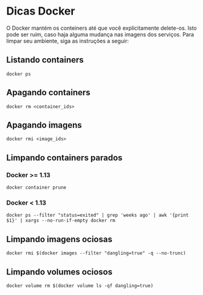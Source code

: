 # Dicas Docker

O Docker mantém os conteiners até que você explicitamente delete-os. Isto pode ser ruim, caso haja alguma mudança nas imagens dos serviços. Para limpar seu ambiente, siga as instruções a seguir:

## Listando containers

`docker ps`

## Apagando containers

`docker rm <container_ids>`

## Apagando imagens

`docker rmi <image_ids>`

## Limpando containers parados

### Docker &gt;= 1.13

`docker container prune`

### Docker &lt; 1.13

`docker ps --filter "status=exited" | grep 'weeks ago' | awk '{print $1}' | xargs --no-run-if-empty docker rm`

## Limpando imagens ociosas

`docker rmi $(docker images --filter "dangling=true" -q --no-trunc)`

## Limpando volumes ociosos

`docker volume rm $(docker volume ls -qf dangling=true)`

